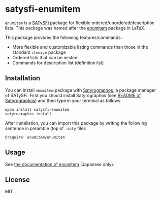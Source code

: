 # satysfi-enumitem

`enumitem` is a [SATySFi](https://github.com/gfngfn/SATySFi) package
for flexible ordered/unordered/description lists.
This package was named after the 
[enumitem](https://www.ctan.org/pkg/enumitem) package in LaTeX.

This package provides the following features/commands:

- More flexible and customizable listing commands than those in the standard `itemize` package
- Ordered lists that can be nested
- Commands for description list (definition list)

## Installation

You can install `enumitem` package with
[Satyrographos](https://github.com/na4zagin3/satyrographos),
a package manager of SATySFi.
First you should install Satyrographos
(see [README of Satyrographos](https://github.com/na4zagin3/satyrographos/blob/master/README.md))
and then type in your terminal as follows:

```
opam install satysfi-enumitem
satyrographos install
```

After installation, you can import this package by writing the following sentence in preamble (top of `.saty` file):

```
@require: enumitem/enumitem
```

## Usage

See [the documentation of enumitem](doc/enumitem.pdf) (Japanese only).

## License

MIT
